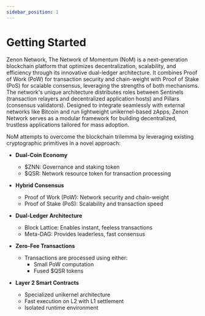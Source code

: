 ```yaml
---
sidebar_position: 1
---
```


# Getting Started

Zenon Network, The Network of Momentum (NoM) is a next-generation blockchain platform that optimizes decentralization, scalability, and efficiency through its innovative dual-ledger architecture. It combines Proof of Work (PoW) for transaction security and chain-weight with Proof of Stake (PoS) for scalable consensus, leveraging the strengths of both mechanisms. The network's unique architecture distributes roles between Sentinels (transaction relayers and decentralized application hosts) and Pillars (consensus validators). Designed to integrate seamlessly with external networks like Bitcoin and run lightweight unikernel-based zApps, Zenon Network serves as a modular framework for building decentralized, trustless applications tailored for mass adoption.

NoM attempts to overcome the blockchain trilemma by leveraging existing cryptographic primitives in a novel approach: 

- **Dual-Coin Economy**
  - $ZNN: Governance and staking token
  - $QSR: Network resource token for transaction processing

- **Hybrid Consensus**
  - Proof of Work (PoW): Network security and chain-weight
  - Proof of Stake (PoS): Scalability and transaction speed

- **Dual-Ledger Architecture**
  - Block Lattice: Enables instant, feeless transactions
  - Meta-DAG: Provides leaderless, fast consensus

- **Zero-Fee Transactions**
  - Transactions are processed using either:
    - Small PoW computation
    - Fused $QSR tokens

- **Layer 2 Smart Contracts**
  - Specialized unikernel architecture
  - Fast execution on L2 with L1 settlement
  - Isolated runtime environment

